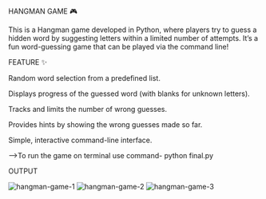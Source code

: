 HANGMAN GAME 🎮

This is a Hangman game developed in Python, where players try to guess a hidden word by suggesting letters within a limited number of attempts. It’s a fun word-guessing game that can be played via the command line!

FEATURE ✨

Random word selection from a predefined list.

Displays progress of the guessed word (with blanks for unknown letters).

Tracks and limits the number of wrong guesses.

Provides hints by showing the wrong guesses made so far.

Simple, interactive command-line interface.

-->To run the game on terminal use command- python final.py

OUTPUT

![hangman-game-1](https://github.com/user-attachments/assets/8c7d0fd5-1448-4694-aff1-2f10b18cf10b)
![hangman-game-2](https://github.com/user-attachments/assets/bee47149-8c9c-4dbe-b076-2c789cee6029)
![hangman-game-3](https://github.com/user-attachments/assets/a4521d2c-f83a-4d85-8363-7d2aaa11204a)
